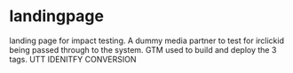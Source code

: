 # landingpage
landing page for impact testing. A dummy media partner to test for irclickid being passed through to the system. GTM used to build and deploy the 3 tags. 
UTT
IDENITFY
CONVERSION
